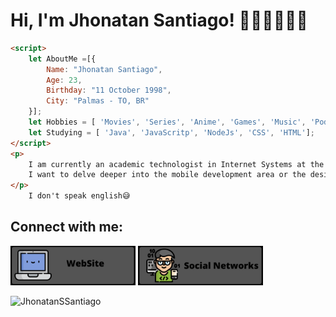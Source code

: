# Hi, I'm Jhonatan Santiago! 🙋🏾‍♂️👨🏾‍💻

````html
<script>
    let AboutMe =[{
    	Name: "Jhonatan Santiago",
    	Age: 23,
    	Birthday: "11 October 1998",
    	City: "Palmas - TO, BR"   
	}];
	let Hobbies = [ 'Movies', 'Series', 'Anime', 'Games', 'Music', 'Podcast', 'Cinema', 'Eating', 'Pets'];	
	let Studying = [ 'Java', 'JavaScritp', 'NodeJs', 'CSS', 'HTML'];
</script>
<p>   
	I am currently an academic technologist in Internet Systems at the Federal Institute of Tocantins - Campus Palmas.
	I want to delve deeper into the mobile development area or the design area, UI/UX.
</p>
	I don't speak english😅
````


## Connect with me:
<p>
<a href="https://cliolink.com/site_jhonatan_ssantiago" target="blank"><img src="img/page.png" width=200/></a>
<a href="https://cliolink.com/jhonatan_ssantiago" target="blank"><img src="img/social.png" width=200/></a
</p>


<p align="left"> <img src="https://komarev.com/ghpvc/?username=JhonatanSSantiago&label=Profile%20views&color=0e75b6&style=flat" alt="JhonatanSSantiago" /> </p>
